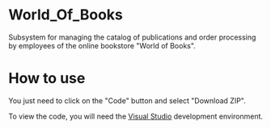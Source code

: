 # World_Of_Books
Subsystem for managing the catalog of publications and order processing by employees of the online bookstore "World of Books".

# How to use
You just need to click on the "Code" button and select "Download ZIP".

To view the code, you will need the [Visual Studio](https://visualstudio.microsoft.com/ru/downloads/) development environment.
